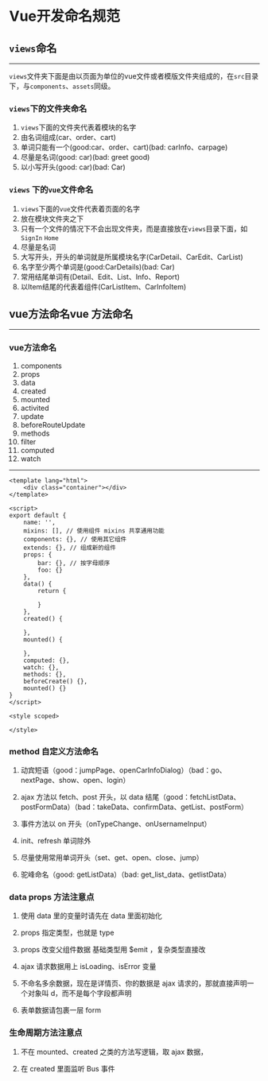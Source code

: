 # Vue开发命名规范

## `views`命名

****

`views`文件夹下面是由以页面为单位的vue文件或者模版文件夹组成的，在`src`目录下，与`components`、`assets`同级。

### `views`下的文件夹命名

1. `views`下面的文件夹代表着模块的名字
2. 由名词组成(car、order、cart)
3. 单词只能有一个(good:car、order、cart)(bad: carInfo、carpage)
4. 尽量是名词(good: car)(bad: greet good)
5. 以小写开头(good: car)(bad: Car)

### `views` 下的`vue`文件命名

1. `views`下面的`vue`文件代表着页面的名字
2. 放在模块文件夹之下
3. 只有一个文件的情况下不会出现文件夹，而是直接放在`views`目录下面，如`SignIn` `Home`
4. 尽量是名词
5. 大写开头，开头的单词就是所属模块名字(CarDetail、CarEdit、CarList)
6. 名字至少两个单词是(good:CarDetails)(bad: Car)
7. 常用结尾单词有(Detail、Edit、List、Info、Report)
8. 以Item结尾的代表着组件(CarListItem、CarInfoItem)

## vue方法命名vue 方法命名

****

### vue方法命名

01. components
02. props
03. data
04. created
05. mounted
06. activited
07. update
08. beforeRouteUpdate
09. methods
10. filter
11. computed
12. watch

---

```vue
<template lang="html">
	<div class="container"></div>
</template>

<script>
export default {
	name: '',
	mixins: [], // 使用组件 mixins 共享通用功能
	components: {}, // 使用其它组件
	extends: {}, // 组成新的组件
	props: {
		bar: {}, // 按字母顺序
		foo: {}
	},
	data() {
		return {
		
		}
	},
	created() {
	
	},
	mounted() {
	
	},
	computed: {},
	watch: {},
	methods: {},
	beforeCreate() {},
	mounted() {}
}
</script>

<style scoped>

</style>
```

### method 自定义方法命名

1. 动宾短语（good：jumpPage、openCarInfoDialog）（bad：go、nextPage、show、open、login）

2. ajax 方法以 fetch、post 开头，以 data 结尾（good：fetchListData、postFormData）（bad：takeData、confirmData、getList、postForm）

3. 事件方法以 on 开头（onTypeChange、onUsernameInput）

4. init、refresh 单词除外

5. 尽量使用常用单词开头（set、get、open、close、jump）

6. 驼峰命名（good: getListData）（bad: get_list_data、getlistData）

### data props 方法注意点

1. 使用 data 里的变量时请先在 data 里面初始化

2. props 指定类型，也就是 type

3. props 改变父组件数据 基础类型用 $emit ，复杂类型直接改

4. ajax 请求数据用上 isLoading、isError 变量

5. 不命名多余数据，现在是详情页、你的数据是 ajax 请求的，那就直接声明一个对象叫 d，而不是每个字段都声明

6. 表单数据请包裹一层 form

### 生命周期方法注意点
1. 不在 mounted、created 之类的方法写逻辑，取 ajax 数据，

2. 在 created 里面监听 Bus 事件